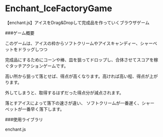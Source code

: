 Enchant_IceFactoryGame
======================

【enchant.js】アイスをDrag&amp;Dropして完成品を作っていくブラウザゲーム

###ゲーム概要

このゲームは、アイスの枠からソフトクリームやアイスキャンディー、シャーベットをドラッグしつつ

完成品にするためにコーンや棒、皿を狙ってドロップし、合体させてスコアを稼ぐタッチアクションゲームです。

高い所から狙って落とせば、得点が高くなります。高ければ高い程、得点が上がります。

外してしまうと、取得するはずだった得点分が減点されます。

落とすアイスによって落下の速さが違い、 ソフトクリームが一番遅く、シャーベットが一番早く落下します。

###使用ライブラリ

enchant.js
